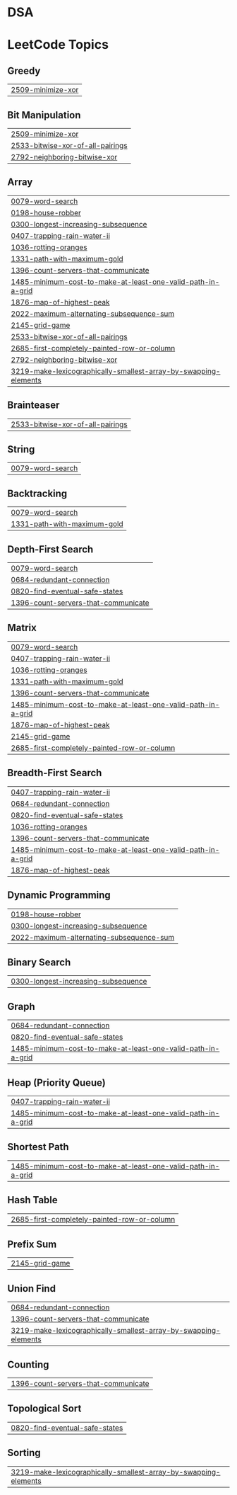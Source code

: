 # DSA
<!---LeetCode Topics Start-->
# LeetCode Topics
## Greedy
|  |
| ------- |
| [2509-minimize-xor](https://github.com/LokeshDandwani/DSA/tree/master/2509-minimize-xor) |
## Bit Manipulation
|  |
| ------- |
| [2509-minimize-xor](https://github.com/LokeshDandwani/DSA/tree/master/2509-minimize-xor) |
| [2533-bitwise-xor-of-all-pairings](https://github.com/LokeshDandwani/DSA/tree/master/2533-bitwise-xor-of-all-pairings) |
| [2792-neighboring-bitwise-xor](https://github.com/LokeshDandwani/DSA/tree/master/2792-neighboring-bitwise-xor) |
## Array
|  |
| ------- |
| [0079-word-search](https://github.com/LokeshDandwani/DSA/tree/master/0079-word-search) |
| [0198-house-robber](https://github.com/LokeshDandwani/DSA/tree/master/0198-house-robber) |
| [0300-longest-increasing-subsequence](https://github.com/LokeshDandwani/DSA/tree/master/0300-longest-increasing-subsequence) |
| [0407-trapping-rain-water-ii](https://github.com/LokeshDandwani/DSA/tree/master/0407-trapping-rain-water-ii) |
| [1036-rotting-oranges](https://github.com/LokeshDandwani/DSA/tree/master/1036-rotting-oranges) |
| [1331-path-with-maximum-gold](https://github.com/LokeshDandwani/DSA/tree/master/1331-path-with-maximum-gold) |
| [1396-count-servers-that-communicate](https://github.com/LokeshDandwani/DSA/tree/master/1396-count-servers-that-communicate) |
| [1485-minimum-cost-to-make-at-least-one-valid-path-in-a-grid](https://github.com/LokeshDandwani/DSA/tree/master/1485-minimum-cost-to-make-at-least-one-valid-path-in-a-grid) |
| [1876-map-of-highest-peak](https://github.com/LokeshDandwani/DSA/tree/master/1876-map-of-highest-peak) |
| [2022-maximum-alternating-subsequence-sum](https://github.com/LokeshDandwani/DSA/tree/master/2022-maximum-alternating-subsequence-sum) |
| [2145-grid-game](https://github.com/LokeshDandwani/DSA/tree/master/2145-grid-game) |
| [2533-bitwise-xor-of-all-pairings](https://github.com/LokeshDandwani/DSA/tree/master/2533-bitwise-xor-of-all-pairings) |
| [2685-first-completely-painted-row-or-column](https://github.com/LokeshDandwani/DSA/tree/master/2685-first-completely-painted-row-or-column) |
| [2792-neighboring-bitwise-xor](https://github.com/LokeshDandwani/DSA/tree/master/2792-neighboring-bitwise-xor) |
| [3219-make-lexicographically-smallest-array-by-swapping-elements](https://github.com/LokeshDandwani/DSA/tree/master/3219-make-lexicographically-smallest-array-by-swapping-elements) |
## Brainteaser
|  |
| ------- |
| [2533-bitwise-xor-of-all-pairings](https://github.com/LokeshDandwani/DSA/tree/master/2533-bitwise-xor-of-all-pairings) |
## String
|  |
| ------- |
| [0079-word-search](https://github.com/LokeshDandwani/DSA/tree/master/0079-word-search) |
## Backtracking
|  |
| ------- |
| [0079-word-search](https://github.com/LokeshDandwani/DSA/tree/master/0079-word-search) |
| [1331-path-with-maximum-gold](https://github.com/LokeshDandwani/DSA/tree/master/1331-path-with-maximum-gold) |
## Depth-First Search
|  |
| ------- |
| [0079-word-search](https://github.com/LokeshDandwani/DSA/tree/master/0079-word-search) |
| [0684-redundant-connection](https://github.com/LokeshDandwani/DSA/tree/master/0684-redundant-connection) |
| [0820-find-eventual-safe-states](https://github.com/LokeshDandwani/DSA/tree/master/0820-find-eventual-safe-states) |
| [1396-count-servers-that-communicate](https://github.com/LokeshDandwani/DSA/tree/master/1396-count-servers-that-communicate) |
## Matrix
|  |
| ------- |
| [0079-word-search](https://github.com/LokeshDandwani/DSA/tree/master/0079-word-search) |
| [0407-trapping-rain-water-ii](https://github.com/LokeshDandwani/DSA/tree/master/0407-trapping-rain-water-ii) |
| [1036-rotting-oranges](https://github.com/LokeshDandwani/DSA/tree/master/1036-rotting-oranges) |
| [1331-path-with-maximum-gold](https://github.com/LokeshDandwani/DSA/tree/master/1331-path-with-maximum-gold) |
| [1396-count-servers-that-communicate](https://github.com/LokeshDandwani/DSA/tree/master/1396-count-servers-that-communicate) |
| [1485-minimum-cost-to-make-at-least-one-valid-path-in-a-grid](https://github.com/LokeshDandwani/DSA/tree/master/1485-minimum-cost-to-make-at-least-one-valid-path-in-a-grid) |
| [1876-map-of-highest-peak](https://github.com/LokeshDandwani/DSA/tree/master/1876-map-of-highest-peak) |
| [2145-grid-game](https://github.com/LokeshDandwani/DSA/tree/master/2145-grid-game) |
| [2685-first-completely-painted-row-or-column](https://github.com/LokeshDandwani/DSA/tree/master/2685-first-completely-painted-row-or-column) |
## Breadth-First Search
|  |
| ------- |
| [0407-trapping-rain-water-ii](https://github.com/LokeshDandwani/DSA/tree/master/0407-trapping-rain-water-ii) |
| [0684-redundant-connection](https://github.com/LokeshDandwani/DSA/tree/master/0684-redundant-connection) |
| [0820-find-eventual-safe-states](https://github.com/LokeshDandwani/DSA/tree/master/0820-find-eventual-safe-states) |
| [1036-rotting-oranges](https://github.com/LokeshDandwani/DSA/tree/master/1036-rotting-oranges) |
| [1396-count-servers-that-communicate](https://github.com/LokeshDandwani/DSA/tree/master/1396-count-servers-that-communicate) |
| [1485-minimum-cost-to-make-at-least-one-valid-path-in-a-grid](https://github.com/LokeshDandwani/DSA/tree/master/1485-minimum-cost-to-make-at-least-one-valid-path-in-a-grid) |
| [1876-map-of-highest-peak](https://github.com/LokeshDandwani/DSA/tree/master/1876-map-of-highest-peak) |
## Dynamic Programming
|  |
| ------- |
| [0198-house-robber](https://github.com/LokeshDandwani/DSA/tree/master/0198-house-robber) |
| [0300-longest-increasing-subsequence](https://github.com/LokeshDandwani/DSA/tree/master/0300-longest-increasing-subsequence) |
| [2022-maximum-alternating-subsequence-sum](https://github.com/LokeshDandwani/DSA/tree/master/2022-maximum-alternating-subsequence-sum) |
## Binary Search
|  |
| ------- |
| [0300-longest-increasing-subsequence](https://github.com/LokeshDandwani/DSA/tree/master/0300-longest-increasing-subsequence) |
## Graph
|  |
| ------- |
| [0684-redundant-connection](https://github.com/LokeshDandwani/DSA/tree/master/0684-redundant-connection) |
| [0820-find-eventual-safe-states](https://github.com/LokeshDandwani/DSA/tree/master/0820-find-eventual-safe-states) |
| [1485-minimum-cost-to-make-at-least-one-valid-path-in-a-grid](https://github.com/LokeshDandwani/DSA/tree/master/1485-minimum-cost-to-make-at-least-one-valid-path-in-a-grid) |
## Heap (Priority Queue)
|  |
| ------- |
| [0407-trapping-rain-water-ii](https://github.com/LokeshDandwani/DSA/tree/master/0407-trapping-rain-water-ii) |
| [1485-minimum-cost-to-make-at-least-one-valid-path-in-a-grid](https://github.com/LokeshDandwani/DSA/tree/master/1485-minimum-cost-to-make-at-least-one-valid-path-in-a-grid) |
## Shortest Path
|  |
| ------- |
| [1485-minimum-cost-to-make-at-least-one-valid-path-in-a-grid](https://github.com/LokeshDandwani/DSA/tree/master/1485-minimum-cost-to-make-at-least-one-valid-path-in-a-grid) |
## Hash Table
|  |
| ------- |
| [2685-first-completely-painted-row-or-column](https://github.com/LokeshDandwani/DSA/tree/master/2685-first-completely-painted-row-or-column) |
## Prefix Sum
|  |
| ------- |
| [2145-grid-game](https://github.com/LokeshDandwani/DSA/tree/master/2145-grid-game) |
## Union Find
|  |
| ------- |
| [0684-redundant-connection](https://github.com/LokeshDandwani/DSA/tree/master/0684-redundant-connection) |
| [1396-count-servers-that-communicate](https://github.com/LokeshDandwani/DSA/tree/master/1396-count-servers-that-communicate) |
| [3219-make-lexicographically-smallest-array-by-swapping-elements](https://github.com/LokeshDandwani/DSA/tree/master/3219-make-lexicographically-smallest-array-by-swapping-elements) |
## Counting
|  |
| ------- |
| [1396-count-servers-that-communicate](https://github.com/LokeshDandwani/DSA/tree/master/1396-count-servers-that-communicate) |
## Topological Sort
|  |
| ------- |
| [0820-find-eventual-safe-states](https://github.com/LokeshDandwani/DSA/tree/master/0820-find-eventual-safe-states) |
## Sorting
|  |
| ------- |
| [3219-make-lexicographically-smallest-array-by-swapping-elements](https://github.com/LokeshDandwani/DSA/tree/master/3219-make-lexicographically-smallest-array-by-swapping-elements) |
<!---LeetCode Topics End-->